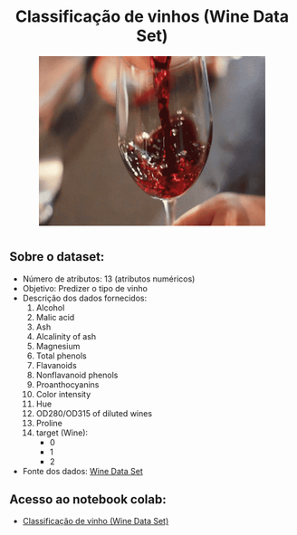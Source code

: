<div align="center"> 
    <h1>  Classificação de vinhos (Wine Data Set) </h1>
    <img src="imagem\wine.gif" width="400" height="300">
    <h1>  </h1>
</div>

## Sobre o dataset:
- Número de atributos: 13 (atributos numéricos)
- Objetivo: Predizer o tipo de vinho
- Descrição dos dados fornecidos:
    1) Alcohol
    2) Malic acid
    3) Ash
    4) Alcalinity of ash
    5) Magnesium
    6) Total phenols
    7) Flavanoids
    8) Nonflavanoid phenols
    9) Proanthocyanins
    10) Color intensity
    11) Hue
    12) OD280/OD315 of diluted wines
    13) Proline
    14) target (Wine):
        - 0
        - 1
        - 2
- Fonte dos dados: [Wine Data Set](https://archive.ics.uci.edu/ml/datasets/wine)

## Acesso ao notebook colab:
-   [Classificação de vinho (Wine Data Set)](#)